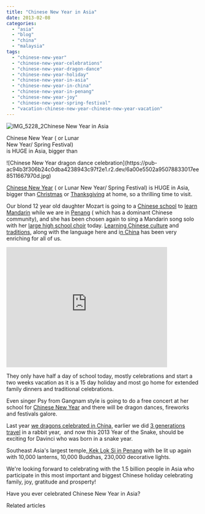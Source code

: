 ```yaml
---
title: "Chinese New Year in Asia"
date: 2013-02-08
categories: 
  - "asia"
  - "blog"
  - "china"
  - "malaysia"
tags: 
  - "chinese-new-year"
  - "chinese-new-year-celebrations"
  - "chinese-new-year-dragon-dance"
  - "chinese-new-year-holiday"
  - "chinese-new-year-in-asia"
  - "chinese-new-year-in-china"
  - "chinese-new-year-in-penang"
  - "chinese-new-year-joy"
  - "chinese-new-year-spring-festival"
  - "vacation-chinese-new-year-chinese-new-year-vacation"
---
```


![IMG_5228_2](https://pub-ac94b3f306b24c0dba4238943c97f2e1.r2.dev/6a00e5502a95078833017ee8511610970d.jpg)Chinese New Year in Asia  
  
Chinese New Year ( or Lunar  
New Year/ Spring Festival)  
is HUGE in Asia, bigger than

<!--more--> ![Chinese New Year dragon dance celebration](https://pub-ac94b3f306b24c0dba4238943c97f2e1.r2.dev/6a00e5502a95078833017ee8511667970d.jpg)  
  
[Chinese New Year](https://pub-ac94b3f306b24c0dba4238943c97f2e1.r2.dev/2011/02/20-stunning-photos-chinese-new-year-georgetown-penang.html "Chinese new year stunning photos") ( or Lunar New Year/ Spring Festival) is HUGE in Asia, bigger than [Christmas](https://pub-ac94b3f306b24c0dba4238943c97f2e1.r2.dev/2010/12/tropical-christmas-abroad-in-asia.html "Christmas in Asia") or [Thanksgiving](https://pub-ac94b3f306b24c0dba4238943c97f2e1.r2.dev/2012/11/thanksgiving-in-china.html "Thanksgiving in China") at home, so a thrilling time to visit.  
  
Our blond 12 year old daughter Mozart is going to a [Chinese school](https://pub-ac94b3f306b24c0dba4238943c97f2e1.r2.dev/2012/07/chinese-school-in-asia-11-year-old-american-doing-physics-in-mandarin.html "American in Chinese school") to [learn Mandarin](https://pub-ac94b3f306b24c0dba4238943c97f2e1.r2.dev/2013/01/learning-mandarin-in-beijing-china-best-school.html "learning Mandarin best school Beijing") while we are in [Penang](https://pub-ac94b3f306b24c0dba4238943c97f2e1.r2.dev/2012/06/why-learn-mandarin-in-tropical-asia-penang.html "Penang Chinese school") ( which has a dominant Chinese community), and she has been chosen again to sing a Mandarin song solo with her [large high school choir](https://pub-ac94b3f306b24c0dba4238943c97f2e1.r2.dev/2011/04/earth-day-song-solo-and-1st-place.html "high school choir mandarin song") today. [Learning Chinese culture](https://pub-ac94b3f306b24c0dba4238943c97f2e1.r2.dev/2012/06/chines.html "learning chinese culture - teas ceremony") and [traditions](https://pub-ac94b3f306b24c0dba4238943c97f2e1.r2.dev/2012/04/the-beauty-of-traditional-chinese-culture.html "Chinese traditional culture"), along with the language here and i[n China](https://pub-ac94b3f306b24c0dba4238943c97f2e1.r2.dev/2012/11/china-travel-in-the-autumn.html "China travel") has been very enriching for all of us.  
  
  

<iframe src="http://www.youtube.com/embed/fwbU_OGfSQg?rel=0" frameborder="0" height="315" width="420"></iframe>

  
  
  
They only have half a day of school today, mostly celebrations and start a two weeks vacation as it is a 15 day holiday and most go home for extended family dinners and traditional celebrations.  
  
Even singer Psy from Gangnam style is going to do a free concert at her school for [Chinese New Year](https://pub-ac94b3f306b24c0dba4238943c97f2e1.r2.dev/2011/02/family-travel-year-of-the-rabbit-in-asia-photos-chinese-new-year-.html "Chinese New Year") and there will be dragon dances, fireworks and festivals galore.  
  
Last year [we dragons celebrated in China,](https://pub-ac94b3f306b24c0dba4238943c97f2e1.r2.dev/2012/11/visiting-china-and-dragons.html "dragons in China") earlier we did [3 generations travel](https://pub-ac94b3f306b24c0dba4238943c97f2e1.r2.dev/2011/01/traveling-with-grandma-3-generation-travel.html "3 generations travel") in a rabbit year,  and now this 2013 Year of the Snake, should be exciting for Davinci who was born in a snake year.  
  
Southeast Asia's largest temple[, Kek Lok Si in Penang](https://pub-ac94b3f306b24c0dba4238943c97f2e1.r2.dev/2012/09/stunning-kek-lok-si-largest-buddhist-temple-in-se-asia.html "Kek Lok Si temple in Penang on Chinese New Year") with be lit up again with 10,000 lanterns, 10,000 Buddhas, 230,000 decorative lights.  
  
We're looking forward to celebrating with the 1.5 billion people in Asia who participate in this most important and biggest Chinese holiday celebrating family, joy, gratitude and prosperty!  
  
Have you ever celebrated Chinese New Year in Asia?  
  
  

Related articles

